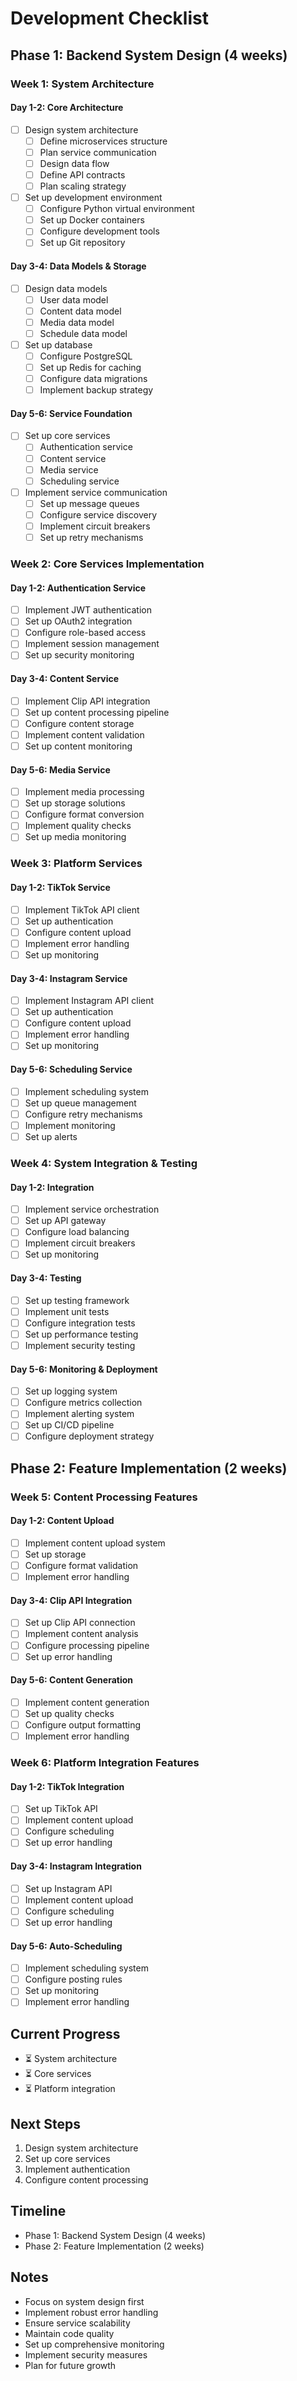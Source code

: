 # Development Checklist

## Phase 1: Backend System Design (4 weeks)
### Week 1: System Architecture
#### Day 1-2: Core Architecture
- [ ] Design system architecture
  - [ ] Define microservices structure
  - [ ] Plan service communication
  - [ ] Design data flow
  - [ ] Define API contracts
  - [ ] Plan scaling strategy
- [ ] Set up development environment
  - [ ] Configure Python virtual environment
  - [ ] Set up Docker containers
  - [ ] Configure development tools
  - [ ] Set up Git repository

#### Day 3-4: Data Models & Storage
- [ ] Design data models
  - [ ] User data model
  - [ ] Content data model
  - [ ] Media data model
  - [ ] Schedule data model
- [ ] Set up database
  - [ ] Configure PostgreSQL
  - [ ] Set up Redis for caching
  - [ ] Configure data migrations
  - [ ] Implement backup strategy

#### Day 5-6: Service Foundation
- [ ] Set up core services
  - [ ] Authentication service
  - [ ] Content service
  - [ ] Media service
  - [ ] Scheduling service
- [ ] Implement service communication
  - [ ] Set up message queues
  - [ ] Configure service discovery
  - [ ] Implement circuit breakers
  - [ ] Set up retry mechanisms

### Week 2: Core Services Implementation
#### Day 1-2: Authentication Service
- [ ] Implement JWT authentication
- [ ] Set up OAuth2 integration
- [ ] Configure role-based access
- [ ] Implement session management
- [ ] Set up security monitoring

#### Day 3-4: Content Service
- [ ] Implement Clip API integration
- [ ] Set up content processing pipeline
- [ ] Configure content storage
- [ ] Implement content validation
- [ ] Set up content monitoring

#### Day 5-6: Media Service
- [ ] Implement media processing
- [ ] Set up storage solutions
- [ ] Configure format conversion
- [ ] Implement quality checks
- [ ] Set up media monitoring

### Week 3: Platform Services
#### Day 1-2: TikTok Service
- [ ] Implement TikTok API client
- [ ] Set up authentication
- [ ] Configure content upload
- [ ] Implement error handling
- [ ] Set up monitoring

#### Day 3-4: Instagram Service
- [ ] Implement Instagram API client
- [ ] Set up authentication
- [ ] Configure content upload
- [ ] Implement error handling
- [ ] Set up monitoring

#### Day 5-6: Scheduling Service
- [ ] Implement scheduling system
- [ ] Set up queue management
- [ ] Configure retry mechanisms
- [ ] Implement monitoring
- [ ] Set up alerts

### Week 4: System Integration & Testing
#### Day 1-2: Integration
- [ ] Implement service orchestration
- [ ] Set up API gateway
- [ ] Configure load balancing
- [ ] Implement circuit breakers
- [ ] Set up monitoring

#### Day 3-4: Testing
- [ ] Set up testing framework
- [ ] Implement unit tests
- [ ] Configure integration tests
- [ ] Set up performance testing
- [ ] Implement security testing

#### Day 5-6: Monitoring & Deployment
- [ ] Set up logging system
- [ ] Configure metrics collection
- [ ] Implement alerting system
- [ ] Set up CI/CD pipeline
- [ ] Configure deployment strategy

## Phase 2: Feature Implementation (2 weeks)
### Week 5: Content Processing Features
#### Day 1-2: Content Upload
- [ ] Implement content upload system
- [ ] Set up storage
- [ ] Configure format validation
- [ ] Implement error handling

#### Day 3-4: Clip API Integration
- [ ] Set up Clip API connection
- [ ] Implement content analysis
- [ ] Configure processing pipeline
- [ ] Set up error handling

#### Day 5-6: Content Generation
- [ ] Implement content generation
- [ ] Set up quality checks
- [ ] Configure output formatting
- [ ] Implement error handling

### Week 6: Platform Integration Features
#### Day 1-2: TikTok Integration
- [ ] Set up TikTok API
- [ ] Implement content upload
- [ ] Configure scheduling
- [ ] Set up error handling

#### Day 3-4: Instagram Integration
- [ ] Set up Instagram API
- [ ] Implement content upload
- [ ] Configure scheduling
- [ ] Set up error handling

#### Day 5-6: Auto-Scheduling
- [ ] Implement scheduling system
- [ ] Configure posting rules
- [ ] Set up monitoring
- [ ] Implement error handling

## Current Progress
- ⏳ System architecture
- ⏳ Core services
- ⏳ Platform integration

## Next Steps
1. Design system architecture
2. Set up core services
3. Implement authentication
4. Configure content processing

## Timeline
- Phase 1: Backend System Design (4 weeks)
- Phase 2: Feature Implementation (2 weeks)

## Notes
- Focus on system design first
- Implement robust error handling
- Ensure service scalability
- Maintain code quality
- Set up comprehensive monitoring
- Implement security measures
- Plan for future growth 